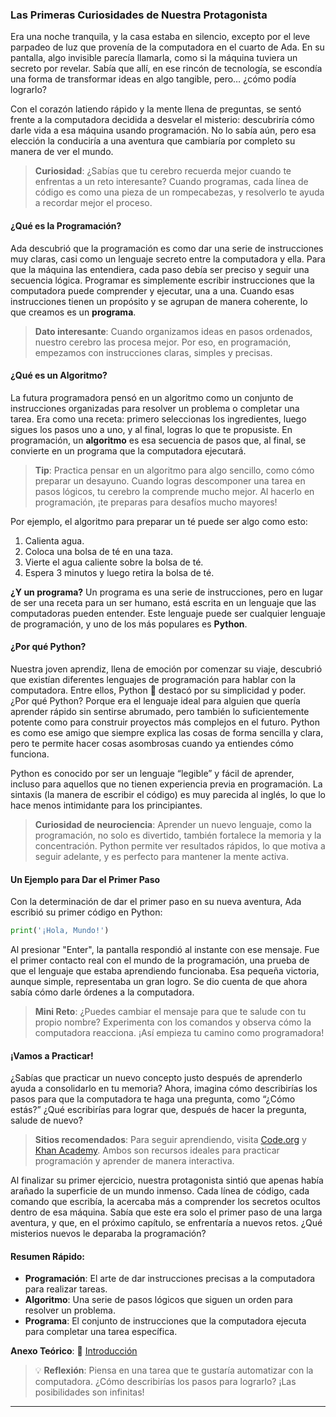 ### Las Primeras Curiosidades de Nuestra Protagonista

Era una noche tranquila, y la casa estaba en silencio, excepto por el leve parpadeo de luz que provenía de la computadora en el cuarto de Ada. En su pantalla, algo invisible parecía llamarla, como si la máquina tuviera un secreto por revelar. Sabía que allí, en ese rincón de tecnología, se escondía una forma de transformar ideas en algo tangible, pero… ¿cómo podía lograrlo?

Con el corazón latiendo rápido y la mente llena de preguntas, se sentó frente a la computadora decidida a desvelar el misterio: descubriría cómo darle vida a esa máquina usando programación. No lo sabía aún, pero esa elección la conduciría a una aventura que cambiaría por completo su manera de ver el mundo.

> **Curiosidad**: ¿Sabías que tu cerebro recuerda mejor cuando te enfrentas a un reto interesante? Cuando programas, cada línea de código es como una pieza de un rompecabezas, y resolverlo te ayuda a recordar mejor el proceso.

#### ¿Qué es la Programación?

Ada descubrió que la programación es como dar una serie de instrucciones muy claras, casi como un lenguaje secreto entre la computadora y ella. Para que la máquina las entendiera, cada paso debía ser preciso y seguir una secuencia lógica. Programar es simplemente escribir instrucciones que la computadora puede comprender y ejecutar, una a una. Cuando esas instrucciones tienen un propósito y se agrupan de manera coherente, lo que creamos es un **programa**.

> **Dato interesante**: Cuando organizamos ideas en pasos ordenados, nuestro cerebro las procesa mejor. Por eso, en programación, empezamos con instrucciones claras, simples y precisas.

#### ¿Qué es un Algoritmo?

La futura programadora pensó en un algoritmo como un conjunto de instrucciones organizadas para resolver un problema o completar una tarea. Era como una receta: primero seleccionas los ingredientes, luego sigues los pasos uno a uno, y al final, logras lo que te propusiste. En programación, un **algoritmo** es esa secuencia de pasos que, al final, se convierte en un programa que la computadora ejecutará.

> **Tip**: Practica pensar en un algoritmo para algo sencillo, como cómo preparar un desayuno. Cuando logras descomponer una tarea en pasos lógicos, tu cerebro la comprende mucho mejor. Al hacerlo en programación, ¡te preparas para desafíos mucho mayores!

Por ejemplo, el algoritmo para preparar un té puede ser algo como esto:
1. Calienta agua.
2. Coloca una bolsa de té en una taza.
3. Vierte el agua caliente sobre la bolsa de té.
4. Espera 3 minutos y luego retira la bolsa de té.

**¿Y un programa?** Un programa es una serie de instrucciones, pero en lugar de ser una receta para un ser humano, está escrita en un lenguaje que las computadoras pueden entender. Este lenguaje puede ser cualquier lenguaje de programación, y uno de los más populares es **Python**.



#### ¿Por qué Python?

Nuestra joven aprendiz, llena de emoción por comenzar su viaje, descubrió que existían diferentes lenguajes de programación para hablar con la computadora. Entre ellos, Python :snake: destacó por su simplicidad y poder. ¿Por qué Python? Porque era el lenguaje ideal para alguien que quería aprender rápido sin sentirse abrumado, pero también lo suficientemente potente como para construir proyectos más complejos en el futuro. Python es como ese amigo que siempre explica las cosas de forma sencilla y clara, pero te permite hacer cosas asombrosas cuando ya entiendes cómo funciona.

Python es conocido por ser un lenguaje “legible” y fácil de aprender, incluso para aquellos que no tienen experiencia previa en programación. La sintaxis (la manera de escribir el código) es muy parecida al inglés, lo que lo hace menos intimidante para los principiantes.

> **Curiosidad de neurociencia**: Aprender un nuevo lenguaje, como la programación, no solo es divertido, también fortalece la memoria y la concentración. Python permite ver resultados rápidos, lo que motiva a seguir adelante, y es perfecto para mantener la mente activa.

#### Un Ejemplo para Dar el Primer Paso

Con la determinación de dar el primer paso en su nueva aventura, Ada escribió su primer código en Python:

```python
print('¡Hola, Mundo!')
```

Al presionar "Enter", la pantalla respondió al instante con ese mensaje. Fue el primer contacto real con el mundo de la programación, una prueba de que el lenguaje que estaba aprendiendo funcionaba. Esa pequeña victoria, aunque simple, representaba un gran logro. Se dio cuenta de que ahora sabía cómo darle órdenes a la computadora.

> **Mini Reto**: ¿Puedes cambiar el mensaje para que te salude con tu propio nombre? Experimenta con los comandos y observa cómo la computadora reacciona. ¡Así empieza tu camino como programadora!

#### ¡Vamos a Practicar!

¿Sabías que practicar un nuevo concepto justo después de aprenderlo ayuda a consolidarlo en tu memoria? Ahora, imagina cómo describirías los pasos para que la computadora te haga una pregunta, como “¿Cómo estás?” ¿Qué escribirías para lograr que, después de hacer la pregunta, salude de nuevo?

> **Sitios recomendados**: Para seguir aprendiendo, visita [Code.org](https://code.org/) y [Khan Academy](https://www.khanacademy.org/computing/intro-to-python-fundamentals). Ambos son recursos ideales para practicar programación y aprender de manera interactiva.

Al finalizar su primer ejercicio, nuestra protagonista sintió que apenas había arañado la superficie de un mundo inmenso. Cada línea de código, cada comando que escribía, la acercaba más a comprender los secretos ocultos dentro de esa máquina. Sabía que este era solo el primer paso de una larga aventura, y que, en el próximo capítulo, se enfrentaría a nuevos retos. ¿Qué misterios nuevos le deparaba la programación?

#### Resumen Rápido:

- **Programación**: El arte de dar instrucciones precisas a la computadora para realizar tareas.
- **Algoritmo**: Una serie de pasos lógicos que siguen un orden para resolver un problema.
- **Programa**: El conjunto de instrucciones que la computadora ejecuta para completar una tarea específica.

**Anexo Teórico**: 💍 [Introducción](https://docs.python.org/es/3.13/tutorial/index.html)

> :bulb: **Reflexión**: Piensa en una tarea que te gustaría automatizar con la computadora. ¿Cómo describirías los pasos para lograrlo? ¡Las posibilidades son infinitas!

---